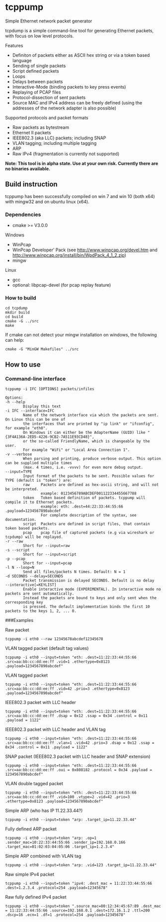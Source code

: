 # tcppump
Simple Ethernet network packet generator

tcpdump is a simple command-line tool for generating Ethernet packets, with focus on low level protocols.

Features
* Definiton of packets either as ASCII hex string or via a token based language
* Sending of single packets
* Script defined packets
* Loops
* Delays between packets
* Interactive-Mode (binding packets to key press events)
* Replaying of PCAP files
* Protocol-dissection of sent packets
* Source MAC and IPv4 address can be freely defined (using the addresses of the network adapter is also possible)

Supported protocols and packet formats
* Raw packets as bytestream
* Ethernet II packets
* IEEE802.3 (aka LLC) packets; including SNAP
* VLAN tagging; including multiple tagging
* ARP
* Raw IPv4 (fragmentation is currently not supported)

**Note: This tool is in alpha state. Use at your own risk. Currently there are no binaries available.**

## Build instruction
tcppump has been successfully compiled on win 7 and win 10 (both x64) with mingw32 and on ubuntu linux (x64).

### Dependencies
* cmake >= V3.0.0

Windows
* WinPcap
* WinPcap Developer' Pack (see http://www.winpcap.org/devel.htm and http://www.winpcap.org/install/bin/WpdPack_4_1_2.zip)
* mingw

Linux
* gcc
* optional: libpcap-devel (for pcap replay feature)

### How to build

	cd tcpdump
	mkdir build
	cd build
	cmake -G ../src
	make

If cmake can not detect your mingw installation on windows, the following can help:

	cmake -G "MinGW Makefiles" ../src

## How to use
### Command-line interface
	tcppump -i IFC [OPTIONS] packets/infiles

	Options:
	-h --help
	        Display this text
	-i IFC --interface=IFC
	        Name of the network interface via which the packets are sent. On Linux this can be one of
	        the interfaces that are printed by "ip link" or "ifconfig", for example "eth0".
	        On Windows it can either be the AdapterName (GUID) like "{3F4A136A-2ED5-4226-9CB2-7A511E93CD48}",
	        or the so-called FriendlyName, which is changeable by the user.
	        For example "WiFi" or "Local Area Connection 1".
	-v --verbose
	        When parsing and printing, produce verbose output. This option can be supplied multiple times
	        (max. 4 times, i.e. -vvvv) for even more debug output.
	--input=TYPE
	        Input format of the packets to be sent. Possible values for TYPE (default is "token") are:
	        raw     Packets are defined as hex-ascii string, and will not be interpreted.
	                example: 0123456789ABCDEF001122334455667788
	        token   Token based definition of packets. tcppump will compile it to Ethernet packets.
	                example: eth: .dest=44:22:33:44:55:66 .payload=1234567890abcdef
	                For complete description of the syntax, see documentation.
	        script  Packets are defined in script files, that contain token based packets.
	        pcap    pcap file of captured packets (e.g via wireshark or tcpdump) will be replayed.
	-r --raw
	        Short for --input=raw
	-s --script
	        Short for --input=script
	-p --pcap
	        Short for --input=pcap
	-l N --loop=N
	        Send all files/packets N times. Default: N = 1
	-d SECONDS --delay=SECONDS
	        Packet transmission is delayed SECONDS. Default is no delay
	--interactive[=KEYLIST]
	        Enable interactive mode (EXPERIMENTAL). In interactive mode no packets are sent automatically.
	        Instead the packets are bound to keys and only sent when the corresponding key
	        is pressed. The default implementation binds the first 10 packets to the keys 1, 2, ... 0.

###Examples

Raw packet

	tcppump -i eth0 --raw 12345678abcdef12345678

VLAN tagged packet (default tag values)

    tcppump -i eth0 --input=token "eth: .dest=11:22:33:44:55:66 .src=aa:bb:cc:dd:ee:ff .vid=1 .ethertype=0x8123 .payload=1234567890abcdef"

VLAN tagged packet

    tcppump -i eth0 --input=token "eth: .dest=11:22:33:44:55:66 .src=aa:bb:cc:dd:ee:ff .vid=42 .prio=3 .ethertype=0x8123 .payload=1234567890abcdef"

IEEE802.3 packet with LLC header

    tcppump -i eth0 --input=token "eth: .dest=11:22:33:44:55:66 .src=aa:bb:cc:dd:ee:ff .dsap = 0x12 .ssap = 0x34 .control = 0x11 .payload = 1122"

IEEE802.3 packet with LLC header and VLAN tag

    tcppump -i eth0 --input=token "eth: .dest=11:22:33:44:55:66 .src=aa:bb:cc:dd:ee:ff .vlan=1 .vid=42 .prio=3 .dsap = 0x12 .ssap = 0x34 .control = 0x11 .payload = 1122"

SNAP packet (IEEE802.3 packet with LLC header and SNAP extension)

    tcppump -i eth0 --input=token "eth: .dest=11:22:33:44:55:66 .src=aa:bb:cc:dd:ee:ff .oui = 0x808182 .protocol = 0x34 .payload = 1234567890abcdef"

VLAN double tagged packet

    tcppump -i eth0 --input=token "eth: .dest=11:22:33:44:55:66 .src=aa:bb:cc:dd:ee:ff .vid=100 .vtype=2 .vid=42 .prio=3 .ethertype=0x8123 .payload=1234567890abcdef"

Simple ARP (who has IP 11.22.33.44?)

	tcppump -i eth0 --input=token "arp: .target_ip=11.22.33.44"

Fully defined ARP packet

	tcppump -i eth0 --input=token "arp: .op=1 .sender_mac=10:22:33:44:55:66 .sender_ip=192.168.0.166 .target_mac=01:02:03:04:05:06 .target_ip=1.2.3.4"

Simple ARP combined with VLAN tag

	tcppump -i eth0 --input=token "arp: .vid=123 .target_ip=11.22.33.44"

Raw simple IPv4 packet

	tcppump -i eth0 --input=token "ipv4: .dest_mac = 11:22:33:44:55:66 .dest=1.2.3.4 .protocol=254 .payload=12345678"

Raw fully defined IPv4 packet

	tcppump -i eth0 --input=token ".source_mac=80:12:34:45:67:89 .dest_mac = 11:22:33:44:55:66 .source=192.168.0.1 .dest=172.16.1.2 .ttl=200 .dscp=16 .ecn=1 .df=1 .protocol=254 .payload=12345678"
